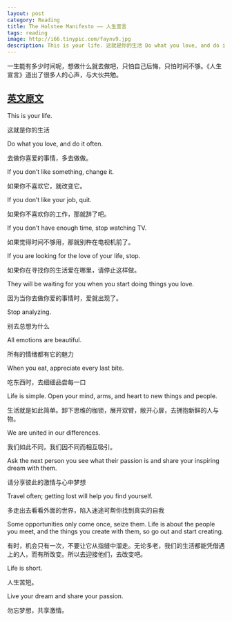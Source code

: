 ```yaml
---
layout: post
category: Reading
title: The Holstee Manifesto —— 人生宣言
tags: reading
image: http://i66.tinypic.com/faynv9.jpg
description: This is your life. 这就是你的生活 Do what you love, and do it often. 去做你喜爱的事情，多去做做。 If you don’t like something, change it. 如果你不喜欢它，就改变它。 If you don’t like your job, quit. 如果你不喜欢你的工作，那就辞了吧。
---
```


一生能有多少时间呢，想做什么就去做吧，只怕自己后悔，只怕时间不够。《人生宣言》道出了很多人的心声，与大伙共勉。

[英文原文](https://www.goodreads.com/author/show/5777593.Holstee_Manifesto)
---

This is your life.

这就是你的生活

Do what you love, and do it often.

去做你喜爱的事情，多去做做。

If you don’t like something, change it.

如果你不喜欢它，就改变它。

If you don’t like your job, quit.

如果你不喜欢你的工作，那就辞了吧。

If you don’t have enough time, stop watching TV.

如果觉得时间不够用，那就别杵在电视机前了。

If you are looking for the love of your life, stop.

如果你在寻找你的生活爱在哪里，请停止这样做。

They will be waiting for you when you start doing things you love.

因为当你去做你爱的事情时，爱就出现了。

Stop analyzing.

别去总想为什么

All emotions are beautiful.

所有的情绪都有它的魅力

When you eat, appreciate every last bite.

吃东西时，去细细品尝每一口

Life is simple. Open your mind, arms, and heart to new things and people.

生活就是如此简单。卸下思维的枷锁，展开双臂，敞开心扉，去拥抱新鲜的人与物。

We are united in our differences.

我们如此不同，我们因不同而相互吸引。

Ask the next person you see what their passion is and share your inspiring dream with them.

请分享彼此的激情与心中梦想

Travel often; getting lost will help you find yourself.

多走出去看看外面的世界，陷入迷途可帮你找到真实的自我

Some opportunities only come once, seize them. Life is about the people you meet, and the things you create with them, so go out and start creating.

有时，机会只有一次，不要让它从指缝中溜走。无论多老，我们的生活都能凭借遇上的人，而有所改变。所以去迎接他们，去改变吧。

Life is short.

人生苦短。

Live your dream and share your passion.

勿忘梦想，共享激情。
